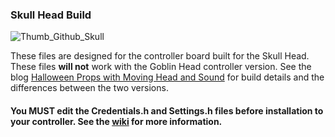 ### Skull Head Build
![Thumb_Github_Skull](https://user-images.githubusercontent.com/55962781/138799966-4a101207-3d32-4d2d-bfb0-f639cbda6fc5.jpg)

These files are designed for the controller board built for the Skull Head.  These files **will not** work with the Goblin Head controller version. See the blog [Halloween Props with Moving Head and Sound](https://resinchemtech.blogspot.com/2021/11/halloween-props-with-moving-head-and.html) for build details and the differences between the two versions.

#### You MUST edit the Credentials.h and Settings.h files before installation to your controller.  See the [wiki](https://github.com/Resinchem/Halloween-Props/wiki) for more information.
